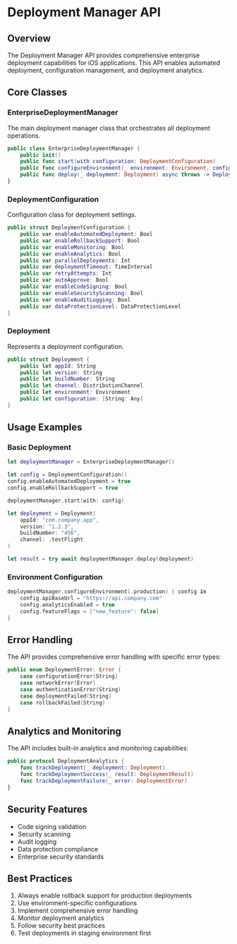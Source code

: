 # Deployment Manager API

## Overview

The Deployment Manager API provides comprehensive enterprise deployment capabilities for iOS applications. This API enables automated deployment, configuration management, and deployment analytics.

## Core Classes

### EnterpriseDeploymentManager

The main deployment manager class that orchestrates all deployment operations.

```swift
public class EnterpriseDeploymentManager {
    public init()
    public func start(with configuration: DeploymentConfiguration)
    public func configureEnvironment(_ environment: Environment, configuration: (EnvironmentConfiguration) -> Void)
    public func deploy(_ deployment: Deployment) async throws -> DeploymentResult
}
```

### DeploymentConfiguration

Configuration class for deployment settings.

```swift
public struct DeploymentConfiguration {
    public var enableAutomatedDeployment: Bool
    public var enableRollbackSupport: Bool
    public var enableMonitoring: Bool
    public var enableAnalytics: Bool
    public var parallelDeployments: Int
    public var deploymentTimeout: TimeInterval
    public var retryAttempts: Int
    public var autoApprove: Bool
    public var enableCodeSigning: Bool
    public var enableSecurityScanning: Bool
    public var enableAuditLogging: Bool
    public var dataProtectionLevel: DataProtectionLevel
}
```

### Deployment

Represents a deployment configuration.

```swift
public struct Deployment {
    public let appId: String
    public let version: String
    public let buildNumber: String
    public let channel: DistributionChannel
    public let environment: Environment
    public let configuration: [String: Any]
}
```

## Usage Examples

### Basic Deployment

```swift
let deploymentManager = EnterpriseDeploymentManager()

let config = DeploymentConfiguration()
config.enableAutomatedDeployment = true
config.enableRollbackSupport = true

deploymentManager.start(with: config)

let deployment = Deployment(
    appId: "com.company.app",
    version: "1.2.3",
    buildNumber: "456",
    channel: .testFlight
)

let result = try await deploymentManager.deploy(deployment)
```

### Environment Configuration

```swift
deploymentManager.configureEnvironment(.production) { config in
    config.apiBaseUrl = "https://api.company.com"
    config.analyticsEnabled = true
    config.featureFlags = ["new_feature": false]
}
```

## Error Handling

The API provides comprehensive error handling with specific error types:

```swift
public enum DeploymentError: Error {
    case configurationError(String)
    case networkError(Error)
    case authenticationError(String)
    case deploymentFailed(String)
    case rollbackFailed(String)
}
```

## Analytics and Monitoring

The API includes built-in analytics and monitoring capabilities:

```swift
public protocol DeploymentAnalytics {
    func trackDeployment(_ deployment: Deployment)
    func trackDeploymentSuccess(_ result: DeploymentResult)
    func trackDeploymentFailure(_ error: DeploymentError)
}
```

## Security Features

- Code signing validation
- Security scanning
- Audit logging
- Data protection compliance
- Enterprise security standards

## Best Practices

1. Always enable rollback support for production deployments
2. Use environment-specific configurations
3. Implement comprehensive error handling
4. Monitor deployment analytics
5. Follow security best practices
6. Test deployments in staging environment first
